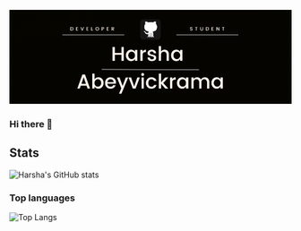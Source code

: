 

<!--
**HarshaAbeyvickrama/HarshaAbeyvickrama** is a ✨ _special_ ✨ repository because its `README.md` (this file) appears on your GitHub profile.

Here are some ideas to get you started:

- 🔭 I’m currently working on ...
- 🌱 I’m currently learning ...
- 👯 I’m looking to collaborate on ...
- 🤔 I’m looking for help with ...
- 💬 Ask me about ...
- 📫 How to reach me: ...
- 😄 Pronouns: ...
- ⚡ Fun fact: ...
-->

[![Header](https://raw.githubusercontent.com/HarshaAbeyvickrama/HarshaAbeyvickrama/main/Github_header.png "Header")](https://some-url.dev/)
### Hi there 👋

## Stats

![Harsha's GitHub stats](https://github-readme-stats.vercel.app/api?username=harshaabeyvickrama&theme=dark&show_icons=true&count_private=true&show_owner=true&layout=compact)

### Top languages

![Top Langs](https://github-readme-stats.vercel.app/api/top-langs/?username=harshaabeyvickrama&theme=dark&show_icons=true&count_private=true&show_owner=true&layout=compact)

